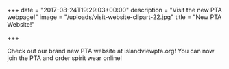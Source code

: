 +++
date = "2017-08-24T19:29:03+00:00"
description = "Visit the new PTA webpage!"
image = "/uploads/visit-website-clipart-22.jpg"
title = "New PTA Website!"

+++


Check out our brand new PTA website at islandviewpta.org! You can now join the PTA and order spirit wear online!